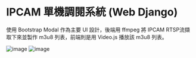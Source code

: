 # IPCAM 單機調閱系統 (Web Django)
使用 Bootstrap Modal 作為主要 UI 設計，後端用 ffmpeg 將 IPCAM RTSP流擷取下來並製作 m3u8 列表，前端則是用 Video.js 播放該 m3u8 列表。

![image](https://user-images.githubusercontent.com/68286984/118292249-03ec0800-b50b-11eb-9084-fcad98a68118.png)
![image](https://user-images.githubusercontent.com/68286984/118292260-064e6200-b50b-11eb-8e43-f5a191606908.png)
